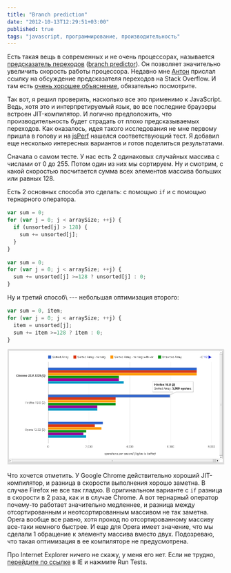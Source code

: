 ```yaml
---
title: "Branch prediction"
date: "2012-10-13T12:29:51+03:00"
published: true
tags: "javascript, программирование, производительность"
---
```


Есть такая вещь в современных и не очень процессорах, называется
[предсказатель переходов](http://ru.wikipedia.org/wiki/%D0%9F%D1%80%D0%B5%D0%B4%D1%81%D0%BA%D0%B0%D0%B7%D0%B0%D1%82%D0%B5%D0%BB%D1%8C_%D0%BF%D0%B5%D1%80%D0%B5%D1%85%D0%BE%D0%B4%D0%BE%D0%B2)
([branch predictor](http://en.wikipedia.org/wiki/Branch_predictor)). Он позволяет значительно увеличить скорость работы
процессора. Недавно мне [Антон](http://itground.by) прислал ссылку на обсуждение предсказателя переходов на
Stack Overflow. И там есть [очень хорошее объяснение](http://stackoverflow.com/a/11227902/682727), обязательно
посмотрите.

Так вот, я решил проверить, насколько все это применимо к JavaScript. Ведь, хотя это и интерпретируемый язык, во все
последние браузеры встроен JIT-компилятор. И логично предположить, что производительность будет страдать от плохо
предсказываемых переходов. Как оказалось, идея такого исследования не мне первому пришла в голову и на
[jsPerf](http://jsperf.com) нашелся соответствующий тест. Я добавил еще несколько интересных вариантов и готов
поделиться результатами.

Сначала о самом тесте. У нас есть 2 одинаковых случайных массива с числами от 0 до 255. Потом один из них мы сортируем.
Ну и смотрим, с какой скоростью посчитается сумма всех элементов массива больших или равных 128.

Есть 2 основных способа это сделать: с помощью `if` и с помощью тернарного оператора.

~~~~~javascript
var sum = 0;
for (var j = 0; j < arraySize; ++j) {
  if (unsorted[j] > 128) {
    sum += unsorted[j];
  }
}
~~~~~

~~~~~javascript
var sum = 0;
for (var j = 0; j < arraySize; ++j) {
  sum += unsorted[j] >=128 ? unsorted[j] : 0;
}
~~~~~

Ну и третий способ\ --- небольшая оптимизация второго:

~~~~~javascript
var sum = 0, item;
for (var j = 0; j < arraySize; ++j) {
  item = unsorted[j];
  sum += item >=128 ? item : 0;
}
~~~~~

[![Результаты](/images/screenshots/branch-prediction.png)](http://jsperf.com/branch-prediction/2)

Что хочется отметить. У Google Chrome действительно хороший JIT-компилятор, и разница в скорости выполнения хорошо
заметна. В случае Firefox не все так гладко. В оригинальном варианте с `if` разница в скорости в 2 раза, как и в
случае Chrome. А вот тернарный оператор почему-то работает значительно медленнее, и разница между отсортированным и
неотсортированным массивом не так заметна. Opera вообще все равно, хотя проход по отсортированному массиву все-таки
немного быстрее. И еще для Opera имеет значение, что мы сделали 1 обращение к элементу массива вместо двух. Подозреваю,
что такая оптимизация в ее компиляторе не предусмотрена.

Про Internet Explorer ничего не скажу, у меня его нет. Если не трудно,
[перейдите по ссылке](http://jsperf.com/branch-prediction/2) в IE и нажмите Run Tests.
